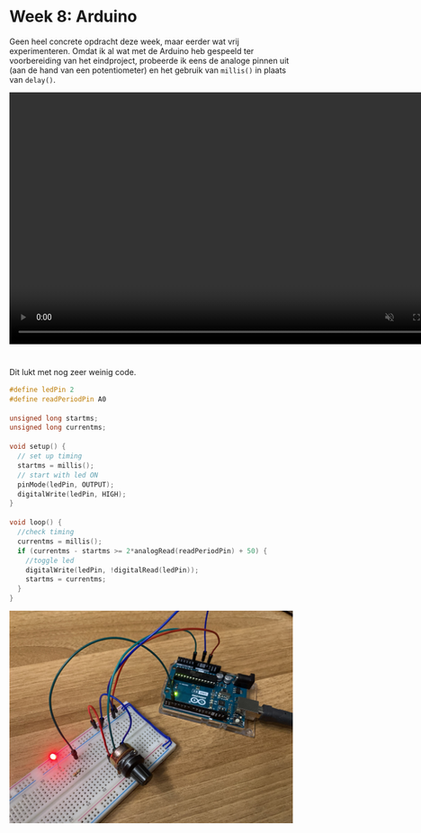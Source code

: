 # Week 8: Arduino

Geen heel concrete opdracht deze week, maar eerder wat vrij experimenteren. Omdat ik al wat met de Arduino heb gespeeld ter voorbereiding van het eindproject, probeerde ik eens de analoge pinnen uit (aan de hand van een potentiometer) en het gebruik van `millis()` in plaats van `delay()`.

<video width="796" height="448" style="margin:0 auto 24px" controls muted>
  <source src="../assets/ledblink.mp4" type="video/mp4">
Sorry, je browser ondersteunt geen video tags.
</video>

Dit lukt met nog zeer weinig code.

```c++
#define ledPin 2
#define readPeriodPin A0

unsigned long startms;
unsigned long currentms;

void setup() {
  // set up timing
  startms = millis();
  // start with led ON
  pinMode(ledPin, OUTPUT);
  digitalWrite(ledPin, HIGH);
}

void loop() {
  //check timing
  currentms = millis();
  if (currentms - startms >= 2*analogRead(readPeriodPin) + 50) {
    //toggle led
    digitalWrite(ledPin, !digitalRead(ledPin));
    startms = currentms;
  }
}
```

![arduino](../assets/images/08Arduino.jpg "Arduino")
